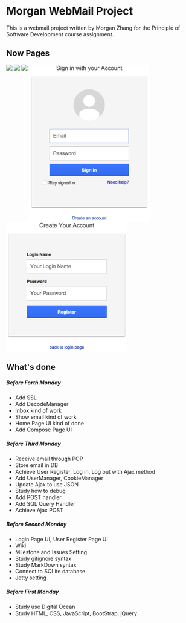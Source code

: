 # Morgan WebMail Project

This is a webmail project written by Morgan Zhang for the Principle of Software Development course assignment.

## Now Pages
<img align=top src="figures/inbox.jpg" width="640">
<img align=top src="figures/showEmail.jpg" width="640">
<img align=top src="figures/compose.jpg" width="640">
<img align=top src="figures/login.jpg" width="320">
<img align=top src="figures/UserRegister.jpg" width="320">

## What's done
##### Before Forth Monday
- Add SSL
- Add DecodeManager
- Inbox kind of work
- Show email kind of work
- Home Page UI kind of done
- Add Compose Page UI

##### Before Third Monday
- Receive email through POP
- Store email in DB
- Achieve User Register, Log in, Log out with Ajax method
- Add UserManager, CookieManager
- Update Ajax to use JSON
- Study how to debug
- Add POST handler
- Add SQL Query Handler
- Achieve Ajax POST

##### Before Second Monday
- Login Page UI, User Register Page UI
- Wiki
- Milestone and Issues Setting
- Study gitignore syntax
- Study MarkDown syntax
- Connect to SQLite database
- Jetty setting

##### Before First Monday
- Study use Digital Ocean
- Study HTML, CSS, JavaScript, BootStrap, jQuery
